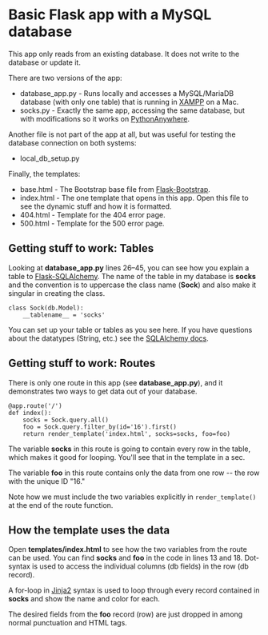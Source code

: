 # Basic Flask app with a MySQL database

This app only reads from an existing database. It does not write to the database or update it.

There are two versions of the app:

* database_app.py - Runs locally and accesses a MySQL/MariaDB database (with only one table) that is running in [XAMPP](https://www.apachefriends.org/index.html) on a Mac.
* socks.py - Exactly the same app, accessing the same database, but with modifications so it works on [PythonAnywhere](https://www.pythonanywhere.com/).

Another file is not part of the app at all, but was useful for testing the database connection on both systems:

* local_db_setup.py

Finally, the templates:

* base.html - The Bootstrap base file from [Flask-Bootstrap](https://pythonhosted.org/Flask-Bootstrap/).
* index.html - The one template that opens in this app. Open this file to see the dynamic stuff and how it is formatted.
* 404.html - Template for the 404 error page.
* 500.html - Template for the 500 error page.

## Getting stuff to work: Tables

Looking at **database_app.py** lines 26–45, you can see how you explain a table to [Flask-SQLAlchemy](http://flask-sqlalchemy.pocoo.org/). The name of the table in my database is **socks** and the convention is to uppercase the class name (**Sock**) and also make it singular in creating the class.

```
class Sock(db.Model):
    __tablename__ = 'socks'
```

You can set up your table or tables as you see here. If you have questions about the datatypes (String, etc.) see the [SQLAlchemy docs](http://docs.sqlalchemy.org/en/latest/core/type_basics.html).

## Getting stuff to work: Routes

There is only one route in this app (see **database_app.py**), and it demonstrates two ways to get data out of your database.

```
@app.route('/')
def index():
    socks = Sock.query.all()
    foo = Sock.query.filter_by(id='16').first()
    return render_template('index.html', socks=socks, foo=foo)
```

The variable **socks** in this route is going to contain every row in the table, which makes it good for looping. You'll see that in the template in a sec.

The variable **foo** in this route contains only the data from one row -- the row with the unique ID "16."

Note how we must include the two variables explicitly in `render_template()` at the end of the route function.

## How the template uses the data

Open **templates/index.html** to see how the two variables from the route can be used. You can find **socks** and **foo** in the code in lines 13 and 18. Dot-syntax is used to access the individual columns (db fields) in the row (db record).

A for-loop in [Jinja2](http://jinja.pocoo.org/docs/dev/) syntax is used to loop through every record contained in **socks** and show the name and color for each.

The desired fields from the **foo** record (row) are just dropped in among normal punctuation and HTML tags.
